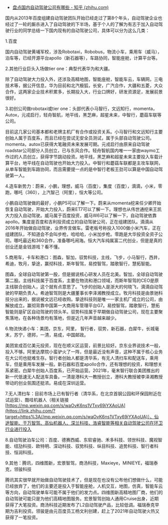 - [盘点国内自动驾驶公司有哪些 - 知乎 (zhihu.com)](https://zhuanlan.zhihu.com/p/372606237)

国内从2013年百度组建自动驾驶团队开始已经走过了第8个年头，自动驾驶企业也经过了一轮的厮杀进入了自动驾驶的下半场，基于个人的了解为有志于加入自动驾驶行业的同学总结一下国内现有的自动驾驶公司，具体可以分为这么几类：

1.百度

国内自动驾驶黄埔军校，涉及Robotaxi，Robobus，物流小车，乘用车（威马），泊车等，已经开源平台apollo（新石器等），车路协同，智能座舱，计算平台等。

2.其他行业巨头入场做tier one：典型代表华为和大疆。

除了自动驾驶大力投入外，还涉及高精地图，智能座舱，智能车云，车辆网，三电技术等，据公开信息，华为目前和北汽极狐，长安，广汽合作，大疆和五菱，大众合作，这两家企业技术积累多，长期投入大，行业口牌好，研发资源足，发展前景很好。

3.初创公司做robotaxi或tier one：头部代表小马智行，文远知行，momenta，Autox，元戎启行，轻舟智航，地平线，黑芝麻，超星未来，中智行，蘑菇车联等公司。

目前这几家公司基本都和老牌主机厂有合作或投资关系。小马智行和文远知行主要创始人属于百度系，而且已经在尝试无安全员测试，属于头部自动驾驶公司。momenta，autox已获得大笔融资未来发展可期。元戎启行由原来自动驾驶roadstar公司部分人员创立，已与东风合作。轻舟智航国内唯一一家由waymo工作过的人员创立，获得字节跳动投资。地平线，黑芝麻和超星未来主要投入车载计算平台，地平线在自动驾驶也开始大力投入。中智行和蘑菇车联都是主攻车联网，从单车智能到车路协同，而且需要提一点的是中智行老板王劲可以算是中国自动驾驶第一人。

4.造车新势力：蔚来，小鹏，理想，威马（百度），集度（百度），滴滴，小米，零跑，哪吒（360），上汽智己（阿里），恒大等公司。

小鹏自动驾驶做的最好，小鹏P5可以了解一下。蔚来从momenta挖来任少卿开始恢复自动驾驶，开始大力投入，蔚来ET7可以了解一下。理想也从伟世通挖来王凯大力投入自动驾驶。威马属于百度投资，威马W6可以了解一下，自动驾驶依靠apollo。集度是百度和吉利投资成立的自动驾驶公司，正在组建团队。滴滴从2016年开始做自动驾驶，业界传言做车。雷老板号称投入1000做小米汽车，正在组建团队，不知道会不会叫步枪，哈哈哈，小米加步枪。零跑是大华投资全资子公司。哪吒最近和360合作，准备哪吒闹海。恒大汽车纯属富二代创业，但是是真的创业还是金钱游戏？看不懂。

5.商用车，卡车和港口：图森，智加，驭势科技，主线，飞步，小马智行，西井，希迪，牧月，挚途，赢彻科技，斯年智驾，易控智驾，踏歌智行，慧拓智能。

图森，全球自动驾驶第一股，但是据说核心研发人员在北美。智加，全球自动驾驶第二股。主线科技属于百度系，主要在物流和港口领域，而斯年智驾的CEO是原主线联合创始人，这个就有点意思了。飞步的创始人是浙大的何晓飞，滴滴自动驾驶的早期负责人。希迪智驾则是大疆董事长李泽湘教授成立。牧月科技是由景驰科技分出来的，据说被文远已经收购。挚途科技则是唯一一家主机厂成立的公司，由解放成立。赢彻背靠中国第一大商用车管理平台G7。易控智驾，踏歌智行，慧拓智能则是矿区自动驾驶的领头羊。驭势科技属于早期做自动驾驶公司，现在主要聚焦落地，在各种场景均有落地，但是近几年声音越来越少。

6.物流快递小车：美团，京东，阿里， 智行者，驭势，新石器，白犀牛，长城毫末，苏宁，德邦，一清，易成，中国邮政。

美团宣成百亿美元投资，现在在顺义区运营，前景比较好。京东业界说技术一般，投入不够。阿里达摩院小蛮驴火了一阵，但是最近没有声音，这种不属于核心业务在大公司也挺难生存。智行者创始人都是清华系，有无人清扫车和配送车，乘用车，但是乘用车发展一般。新石器和百度apollo合作，还有理想的投资，和理想关系紧密。白犀牛创始人百度系，已开始运营。2021年，毫末智行联合美团推出的新一代低速无人配送车具备。一清是港科大一教授创立，港科大教授被李泽湘教授带动的创业氛围还挺浓。易成在深圳运营。

7.无人清扫车：目前市场上已有智行者（清华系，在北京首钢公园和环保园附近在试运营）、酷哇机器人（相关链接[https://mp.weixin.qq.com/s/waOvK6ns1VTxy69iYXAoUA](https://link.zhihu.com/?target=https%3A//mp.weixin.qq.com/s/waOvK6ns1VTxy69iYXAoUA)）、仙途智能、于万智驾、高仙机器人、深兰科技、浩睿智能等相关自动驾驶公司在环卫行业进行投入

8.自动驾驶泊车公司：百度、德赛西威、东软睿驰、禾多科技、领世科技、魔视智能、纽劢科技、欧特明、深动科技、驭势科技、纵目科技、追势科技、智行者科技、恒润科技。

9.其他：腾讯，四维图新，宏景智驾，商汤科技，Maxieye，MINIEYE，福瑞泰克，领骏科技

腾讯其实很早就开始做自动驾驶技术了，但是现在也没有公布他们想做什么，可能已经放弃了，他们的主要还是投入于智能座舱，人机交互，地图，仿真，智能车云等方向，自动驾驶单车可能不属于他们的发力点。四维图新高精地图厂商，他们的自动驾驶可能只是为他们高精地图服务。宏景智驾创始人通用Cruise出身，近期获得了大笔投资。商汤科技近期发布了L2自动驾驶产品，比较低调。福瑞泰克早期为吉利投资。领骏是由元百度员工杨文利创建，赶上了2021年自动驾驶火热又获得了一笔投资。